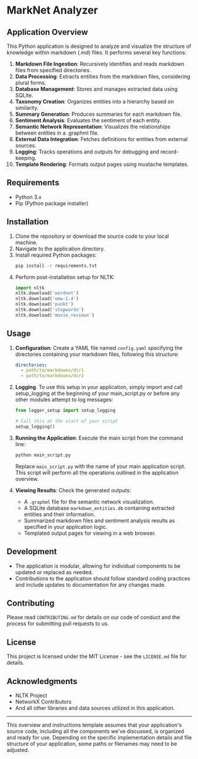 # MarkNet Analyzer

## Application Overview

This Python application is designed to analyze and visualize the structure of knowledge within markdown (.md) files. It performs several key functions:

1. **Markdown File Ingestion**: Recursively identifies and reads markdown files from specified directories.
2. **Data Processing**: Extracts entities from the markdown files, considering plural forms.
3. **Database Management**: Stores and manages extracted data using SQLite.
4. **Taxonomy Creation**: Organizes entities into a hierarchy based on similarity.
5. **Summary Generation**: Produces summaries for each markdown file.
6. **Sentiment Analysis**: Evaluates the sentiment of each entity.
7. **Semantic Network Representation**: Visualizes the relationships between entities in a .graphml file.
8. **External Data Integration**: Fetches definitions for entities from external sources.
9. **Logging**: Tracks operations and outputs for debugging and record-keeping.
10. **Template Rendering**: Formats output pages using mustache templates.

## Requirements

- Python 3.x
- Pip (Python package installer)

## Installation

1. Clone the repository or download the source code to your local machine.
2. Navigate to the application directory.
3. Install required Python packages:
   ```bash
   pip install -r requirements.txt
   ```
4. Perform post-installation setup for NLTK:
   ```python
   import nltk
   nltk.download('wordnet')
   nltk.download('omw-1.4')
   nltk.download('punkt')
   nltk.download('stopwords')
   nltk.download('movie_reviews')
   ```

## Usage

1. **Configuration**: Create a YAML file named `config.yaml` specifying the directories containing your markdown files, following this structure:
   ```yaml
   directories:
     - path/to/markdowns/dir1
     - path/to/markdowns/dir2
   ```

2. **Logging**. To use this setup in your application, simply import and call setup_logging at the beginning of your main_script.py or before any other modules attempt to log messages:

    ```python
    from logger_setup import setup_logging
    
    # Call this at the start of your script
    setup_logging()
    ```

4. **Running the Application**: Execute the main script from the command line:
   ```bash
   python main_script.py
   ```
   Replace `main_script.py` with the name of your main application script. This script will perform all the operations outlined in the application overview.

5. **Viewing Results**: Check the generated outputs:
   - A `.graphml` file for the semantic network visualization.
   - A SQLite database `markdown_entities.db` containing extracted entities and their information.
   - Summarized markdown files and sentiment analysis results as specified in your application logic.
   - Templated output pages for viewing in a web browser.

## Development

- The application is modular, allowing for individual components to be updated or replaced as needed.
- Contributions to the application should follow standard coding practices and include updates to documentation for any changes made.

## Contributing

Please read `CONTRIBUTING.md` for details on our code of conduct and the process for submitting pull requests to us.

## License

This project is licensed under the MIT License - see the `LICENSE.md` file for details.

## Acknowledgments

- NLTK Project
- NetworkX Contributors
- And all other libraries and data sources utilized in this application.

---

This overview and instructions template assumes that your application's source code, including all the components we've discussed, is organized and ready for use. Depending on the specific implementation details and file structure of your application, some paths or filenames may need to be adjusted.